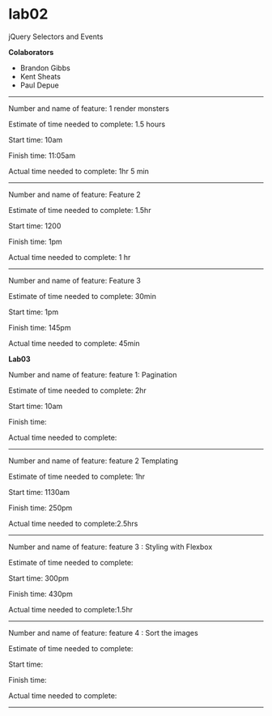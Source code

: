 # lab02
jQuery Selectors and Events

**Colaborators**  
- Brandon Gibbs  
- Kent Sheats  
- Paul Depue  


_______________________________________

 Number and name of feature: 1 render monsters

Estimate of time needed to complete: 1.5 hours

Start time: 10am

Finish time: 11:05am

Actual time needed to complete: 1hr 5 min

_______________________________________


Number and name of feature: Feature 2

Estimate of time needed to complete: 1.5hr

Start time: 1200

Finish time: 1pm

Actual time needed to complete: 1 hr



_______________________________________

Number and name of feature: Feature 3

Estimate of time needed to complete: 30min

Start time: 1pm

Finish time: 145pm

Actual time needed to complete: 45min


**Lab03**  

Number and name of feature: feature 1: Pagination

Estimate of time needed to complete: 2hr

Start time: 10am

Finish time: 

Actual time needed to complete:

______________________________________

Number and name of feature: feature 2 Templating

Estimate of time needed to complete: 1hr

Start time: 1130am

Finish time: 250pm

Actual time needed to complete:2.5hrs

__________________________________________

Number and name of feature: feature 3 : Styling with Flexbox

Estimate of time needed to complete:

Start time: 300pm

Finish time: 430pm

Actual time needed to complete:1.5hr

________________________________________

Number and name of feature: feature 4 : Sort the images

Estimate of time needed to complete:

Start time: 

Finish time: 

Actual time needed to complete:

________________________________________

